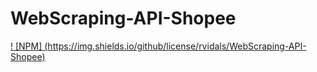 # WebScraping-API-Shopee
[! [NPM] (https://img.shields.io/github/license/rvidals/WebScraping-API-Shopee)](https://github.com/rvidals/WebScraping-API-Shopee/blob/main/LICENSE)

